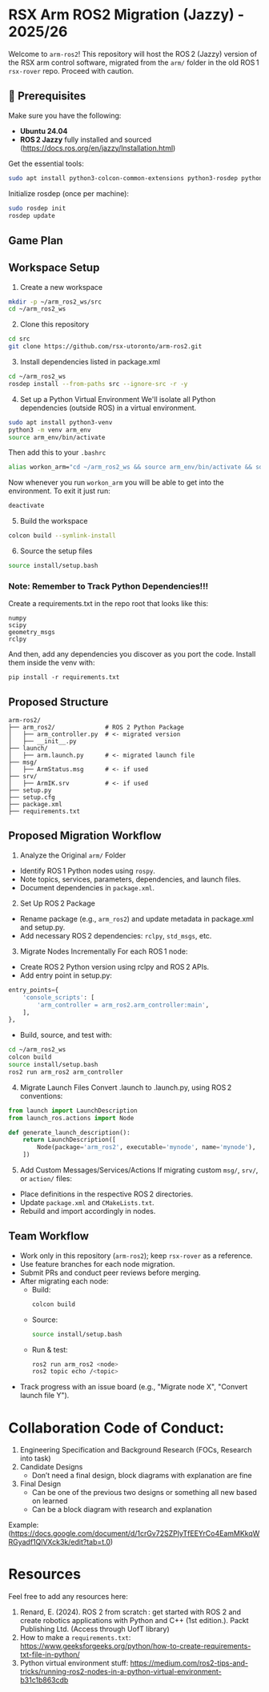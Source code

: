 # RSX Arm ROS2 Migration (Jazzy) - 2025/26

Welcome to `arm-ros2`! This repository will host the ROS 2 (Jazzy) version of the RSX arm control software, migrated from the `arm/` folder in the old ROS 1 `rsx-rover` repo. Proceed with caution.

## 🚀 Prerequisites

Make sure you have the following:

- **Ubuntu 24.04** 
- **ROS 2 Jazzy** fully installed and sourced (https://docs.ros.org/en/jazzy/Installation.html)

Get the essential tools: 
```bash
sudo apt install python3-colcon-common-extensions python3-rosdep python3-vcstool
```

Initialize rosdep (once per machine):
```bash
sudo rosdep init
rosdep update
```
## Game Plan

## Workspace Setup

1. Create a new workspace
```bash
mkdir -p ~/arm_ros2_ws/src
cd ~/arm_ros2_ws
```
2. Clone this repository
```bash
cd src
git clone https://github.com/rsx-utoronto/arm-ros2.git
```

3. Install dependencies listed in package.xml
```bash
cd ~/arm_ros2_ws
rosdep install --from-paths src --ignore-src -r -y
```
4. Set up a Python Virtual Environment
We'll isolate all Python dependencies (outside ROS) in a virtual environment.
```bash
sudo apt install python3-venv
python3 -m venv arm_env
source arm_env/bin/activate
```
Then add this to your `.bashrc`
```bash
alias workon_arm="cd ~/arm_ros2_ws && source arm_env/bin/activate && source install/setup.bash"
```
Now whenever you run `workon_arm` you will be able to get into the environment. To exit it just run:
```bash
deactivate
```
5. Build the workspace
```bash
colcon build --symlink-install
```

6. Source the setup files
```bash
source install/setup.bash
```

### Note: Remember to Track Python Dependencies!!!

Create a requirements.txt in the repo root that looks like this: 

```
numpy
scipy
geometry_msgs
rclpy
```
And then, add any dependencies you discover as you port the code. Install them inside the venv with:

```
pip install -r requirements.txt
```
## Proposed Structure 
```
arm-ros2/
├── arm_ros2/              # ROS 2 Python Package
│   ├── arm_controller.py  # <- migrated version
│   ├── __init__.py
├── launch/
│   ├── arm.launch.py      # <- migrated launch file
├── msg/
│   ├── ArmStatus.msg      # <- if used
├── srv/
│   ├── ArmIK.srv          # <- if used
├── setup.py
├── setup.cfg
├── package.xml
├── requirements.txt

```

## Proposed Migration Workflow

1. Analyze the Original `arm/` Folder
- Identify ROS 1 Python nodes using `rospy`.
- Note topics, services, parameters, dependencies, and launch files.
- Document dependencies in `package.xml`. 

2. Set Up ROS 2 Package
- Rename package (e.g., `arm_ros2`) and update metadata in package.xml and setup.py.
- Add necessary ROS 2 dependencies: `rclpy`, `std_msgs`, etc.

3. Migrate Nodes Incrementally
For each ROS 1 node:
- Create ROS 2 Python version using rclpy and ROS 2 APIs.
- Add entry point in setup.py:
```python
entry_points={
    'console_scripts': [
        'arm_controller = arm_ros2.arm_controller:main',
    ],
},

```
- Build, source, and test with:
```bash
cd ~/arm_ros2_ws
colcon build
source install/setup.bash
ros2 run arm_ros2 arm_controller
```

4. Migrate Launch Files
Convert .launch to .launch.py, using ROS 2 conventions:
```python
from launch import LaunchDescription
from launch_ros.actions import Node

def generate_launch_description():
    return LaunchDescription([
        Node(package='arm_ros2', executable='mynode', name='mynode'),
    ])
```

5. Add Custom Messages/Services/Actions
If migrating custom `msg/`, `srv/`, or `action/` files:
- Place definitions in the respective ROS 2 directories.
- Update `package.xml` and `CMakeLists.txt`.
- Rebuild and import accordingly in nodes.

## Team Workflow
- Work only in this repository (`arm-ros2`); keep `rsx-rover` as a reference.
- Use feature branches for each node migration.
- Submit PRs and conduct peer reviews before merging.
- After migrating each node:
    - Build:
      ```bash
      colcon build
      ```
    - Source:
      ```bash
      source install/setup.bash
      ```
    - Run & test:
      ```bash
      ros2 run arm_ros2 <node>
      ros2 topic echo /<topic>
      ```
- Track progress with an issue board (e.g., "Migrate node X", "Convert launch file Y").

# Collaboration Code of Conduct:

  1. Engineering Specification and Background Research (FOCs, Research into task)
  2. Candidate Designs
      - Don’t need a final design, block diagrams with explanation are fine
  3. Final Design
      - Can be one of the previous two designs or something all new based on learned
      - Can be a block diagram with research and explanation

  Example: (https://docs.google.com/document/d/1crGv72SZPlyTfEEYrCo4EamMKkqWRGyadf1QlVXck3k/edit?tab=t.0)


# Resources 
Feel free to add any resources here: 

1. Renard, E. (2024). ROS 2 from scratch : get started with ROS 2 and create robotics applications with Python and C++ (1st edition.). Packt Publishing Ltd. (Access through UofT library)
2. How to make a `requirements.txt`: https://www.geeksforgeeks.org/python/how-to-create-requirements-txt-file-in-python/
3. Python virtual environment stuff: https://medium.com/ros2-tips-and-tricks/running-ros2-nodes-in-a-python-virtual-environment-b31c1b863cdb


